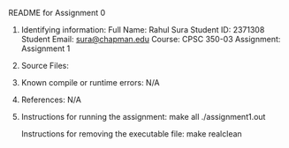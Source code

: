 README for Assignment 0

1)  Identifying	information:
    Full Name: Rahul Sura
    Student ID: 2371308
    Student Email: sura@chapman.edu
    Course: CPSC 350-03
    Assignment: Assignment 1

2)  Source Files:


3)  Known compile or runtime errors: N/A

4)  References: N/A

5)  Instructions for running the assignment:
    make all
    ./assignment1.out

    Instructions for removing the executable file:
    make realclean
